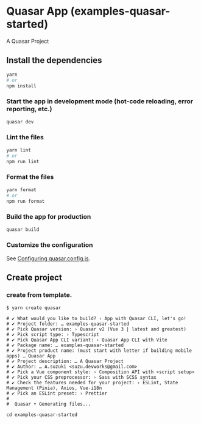 # Quasar App (examples-quasar-started)

A Quasar Project

## Install the dependencies

```bash
yarn
# or
npm install
```

### Start the app in development mode (hot-code reloading, error reporting, etc.)

```bash
quasar dev
```

### Lint the files

```bash
yarn lint
# or
npm run lint
```

### Format the files

```bash
yarn format
# or
npm run format
```

### Build the app for production

```bash
quasar build
```

### Customize the configuration

See [Configuring quasar.config.js](https://v2.quasar.dev/quasar-cli-vite/quasar-config-js).

## Create project

### create from template.

```shell
$ yarn create quasar

# ✔ What would you like to build? › App with Quasar CLI, let's go!
# ✔ Project folder: … examples-quasar-started
# ✔ Pick Quasar version: › Quasar v2 (Vue 3 | latest and greatest)
# ✔ Pick script type: › Typescript
# ✔ Pick Quasar App CLI variant: › Quasar App CLI with Vite
# ✔ Package name: … examples-quasar-started
# ✔ Project product name: (must start with letter if building mobile apps) … Quasar App
# ✔ Project description: … A Quasar Project
# ✔ Author: … A.suzuki <suzu.devworks@gmail.com>
# ✔ Pick a Vue component style: › Composition API with <script setup>
# ✔ Pick your CSS preprocessor: › Sass with SCSS syntax
# ✔ Check the features needed for your project: › ESLint, State Management (Pinia), Axios, Vue-i18n
# ✔ Pick an ESLint preset: › Prettier
#
#  Quasar • Generating files...

cd examples-quasar-started
```
